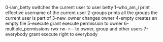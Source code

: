 0-iam_betty switches the current user to user betty
1-who_am_i print effective username of the current user
2-groups prints all the groups the current user is  part of
3-new_owner changes owner
4-empty creates an empty file
5-execute grant execute permission to owner
6-multiple_permissions rwx rw- r-- to owner, group and other users
7-everybody grant execute right to everybody
